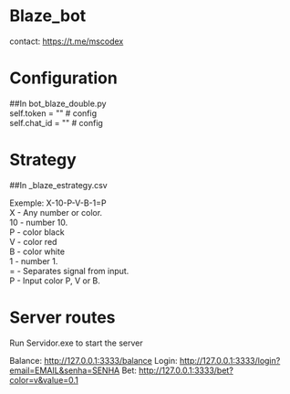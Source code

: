 # Blaze_bot
contact: https://t.me/mscodex

# Configuration
##In bot_blaze_double.py  
  self.token = "" # config  
  self.chat_id = "" # config  

# Strategy
##In _blaze_estrategy.csv

Exemple: X-10-P-V-B-1=P  
  X - Any number or color.  
  10 - number 10.  
  P -  color black  
  V - color red  
  B - color white  
  1 - number 1.  
  = - Separates signal from input.  
  P - Input color P, V or B.  

# Server routes
Run Servidor.exe to start the server

Balance: http://127.0.0.1:3333/balance
Login: http://127.0.0.1:3333/login?email=EMAIL&senha=SENHA
Bet: http://127.0.0.1:3333/bet?color=v&value=0.1
